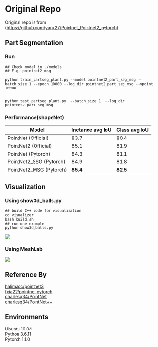 
# Original Repo 

Original repo is from (https://github.com/yanx27/Pointnet_Pointnet2_pytorch)


## Part Segmentation
### Run
```
## Check model in ./models 
## E.g. pointnet2_msg

python train_partseg_plant.py --model pointnet2_part_seg_msg --batch_size 1 --epoch 10000 --log_dir pointnet2_part_seg_msg --npoint 10000


python test_partseg_plant.py  --batch_size 1  --log_dir pointnet2_part_seg_msg
```
### Performance(shapeNet)
| Model | Inctance avg IoU| Class avg IoU 
|--|--|--|
|PointNet (Official)	|83.7|80.4	
|PointNet2 (Official)|85.1	|81.9	
|PointNet (Pytorch)|	84.3	|81.1|	
|PointNet2_SSG (Pytorch)|	84.9|	81.8	
|PointNet2_MSG (Pytorch)|	**85.4**|	**82.5**	




## Visualization
### Using show3d_balls.py
```
## build C++ code for visualization
cd visualizer
bash build.sh 
## run one example 
python show3d_balls.py
```
![](/visualizer/pic.png)

### Using MeshLab
![](/visualizer/pic2.png)


## Reference By
[halimacc/pointnet3](https://github.com/halimacc/pointnet3)<br>
[fxia22/pointnet.pytorch](https://github.com/fxia22/pointnet.pytorch)<br>
[charlesq34/PointNet](https://github.com/charlesq34/pointnet) <br>
[charlesq34/PointNet++](https://github.com/charlesq34/pointnet2)

## Environments
Ubuntu 16.04 <br>
Python 3.6.11 <br>
Pytorch 1.1.0
